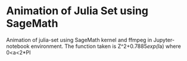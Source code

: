# Animation of Julia Set using SageMath

Animation of julia-set using SageMath kernel and ffmpeg in Jupyter-notebook environment.
The function taken is Z^2+0.7885*exp(I*a)
where 0<a<2*PI 